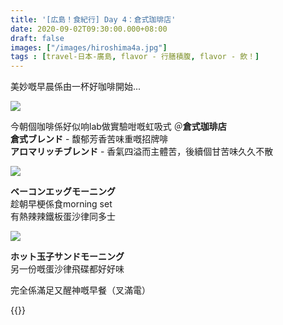 ```yaml
---
title: '[広島！食紀行] Day 4：倉式珈琲店'
date: 2020-09-02T09:30:00.000+08:00
draft: false
images: ["/images/hiroshima4a.jpg"]
tags : [travel-日本-廣島, flavor - 行膳積腹, flavor - 飲！]
---
```


美妙嘅早晨係由一杯好咖啡開始...  

![](/images/hiroshima4a.jpg")

今朝個咖啡係好似响lab做實驗咁嘅虹吸式 ＠**倉式珈琲店**  
**倉式ブレンド** - 馥郁芳香苦味重嘅招牌啡  
**アロマリッチブレンド** - 香氣四溢而主體苦，後續個甘苦味久久不散  
  
![](/images/hiroshima4a1.jpg")

**ベーコンエッグモーニング**  
趁朝早梗係食morning set  
有熱辣辣鐵板蛋沙律同多士  

![](/images/hiroshima4a2.jpg")

**ホット玉子サンドモーニング**  
另一份嘅蛋沙律飛碟都好好味  
  
  
完全係滿足又醒神嘅早餐（叉滿電）  
  
{{<hiroshima>}}

